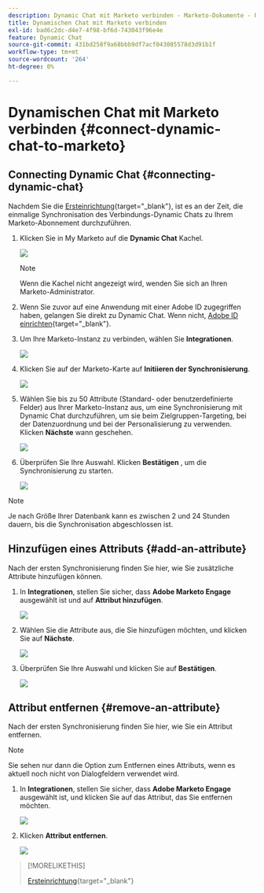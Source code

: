 ```yaml
---
description: Dynamic Chat mit Marketo verbinden - Marketo-Dokumente - Produktdokumentation
title: Dynamischen Chat mit Marketo verbinden
exl-id: bad6c2dc-d4e7-4f98-bf6d-743043f96e4e
feature: Dynamic Chat
source-git-commit: 431bd258f9a68bbb9df7acf043085578d3d91b1f
workflow-type: tm+mt
source-wordcount: '264'
ht-degree: 0%

---
```


# Dynamischen Chat mit Marketo verbinden {#connect-dynamic-chat-to-marketo}

## Connecting Dynamic Chat {#connecting-dynamic-chat}

Nachdem Sie die [Ersteinrichtung](/help/marketo/product-docs/demand-generation/dynamic-chat/initial-setup.md){target="_blank"}, ist es an der Zeit, die einmalige Synchronisation des Verbindungs-Dynamic Chats zu Ihrem Marketo-Abonnement durchzuführen.

1. Klicken Sie in My Marketo auf die **Dynamic Chat** Kachel.

   ![](assets/connect-dynamic-chat-to-marketo-1.png)

   >[!NOTE]
   >
   >Wenn die Kachel nicht angezeigt wird, wenden Sie sich an Ihren Marketo-Administrator.

1. Wenn Sie zuvor auf eine Anwendung mit einer Adobe ID zugegriffen haben, gelangen Sie direkt zu Dynamic Chat. Wenn nicht, [Adobe ID einrichten](https://helpx.adobe.com/manage-account/using/create-update-adobe-id.html){target="_blank"}.

1. Um Ihre Marketo-Instanz zu verbinden, wählen Sie **Integrationen**.

   ![](assets/connect-dynamic-chat-to-marketo-2.png)

1. Klicken Sie auf der Marketo-Karte auf **Initiieren der Synchronisierung**.

   ![](assets/connect-dynamic-chat-to-marketo-3.png)

1. Wählen Sie bis zu 50 Attribute (Standard- oder benutzerdefinierte Felder) aus Ihrer Marketo-Instanz aus, um eine Synchronisierung mit Dynamic Chat durchzuführen, um sie beim Zielgruppen-Targeting, bei der Datenzuordnung und bei der Personalisierung zu verwenden. Klicken **Nächste** wann geschehen.

   ![](assets/connect-dynamic-chat-to-marketo-4.png)

1. Überprüfen Sie Ihre Auswahl. Klicken **Bestätigen** , um die Synchronisierung zu starten.

   ![](assets/connect-dynamic-chat-to-marketo-5.png)

>[!NOTE]
>
>Je nach Größe Ihrer Datenbank kann es zwischen 2 und 24 Stunden dauern, bis die Synchronisation abgeschlossen ist.

## Hinzufügen eines Attributs {#add-an-attribute}

Nach der ersten Synchronisierung finden Sie hier, wie Sie zusätzliche Attribute hinzufügen können.

1. In **Integrationen**, stellen Sie sicher, dass **Adobe Marketo Engage** ausgewählt ist und auf **Attribut hinzufügen**.

   ![](assets/connect-dynamic-chat-to-marketo-6.png)

1. Wählen Sie die Attribute aus, die Sie hinzufügen möchten, und klicken Sie auf **Nächste**.

   ![](assets/connect-dynamic-chat-to-marketo-7.png)

1. Überprüfen Sie Ihre Auswahl und klicken Sie auf **Bestätigen**.

   ![](assets/connect-dynamic-chat-to-marketo-8.png)

## Attribut entfernen {#remove-an-attribute}

Nach der ersten Synchronisierung finden Sie hier, wie Sie ein Attribut entfernen.

>[!NOTE]
>
>Sie sehen nur dann die Option zum Entfernen eines Attributs, wenn es aktuell noch nicht von Dialogfeldern verwendet wird.

1. In **Integrationen**, stellen Sie sicher, dass **Adobe Marketo Engage** ausgewählt ist, und klicken Sie auf das Attribut, das Sie entfernen möchten.

   ![](assets/connect-dynamic-chat-to-marketo-9.png)

1. Klicken **Attribut entfernen**.

   ![](assets/connect-dynamic-chat-to-marketo-10.png)

>[!MORELIKETHIS]
>
>[Ersteinrichtung](/help/marketo/product-docs/demand-generation/dynamic-chat/initial-setup.md){target="_blank"}
